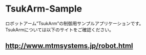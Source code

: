 # TsukArm-Sample
ロボットアーム”TsukArm”の制御用サンプルアプリケーションです。  
TsukArmについては以下のサイトをご確認ください。  
## http://www.mtmsystems.jp/robot.html

